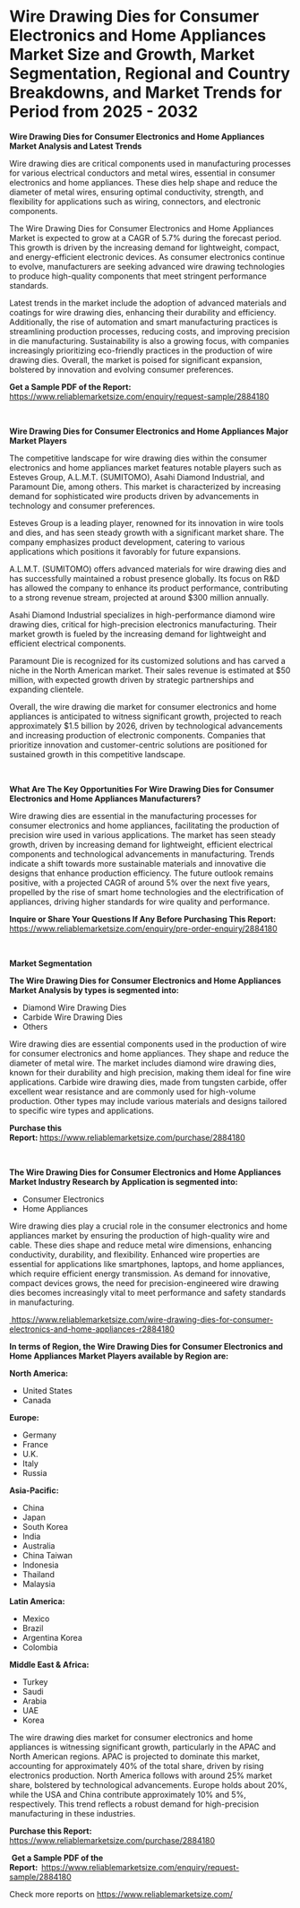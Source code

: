 <p><h1>Wire Drawing Dies for Consumer Electronics and Home Appliances Market Size and Growth, Market Segmentation, Regional and Country Breakdowns, and Market Trends for Period from 2025 -  2032</h1></p><p><strong>Wire Drawing Dies for Consumer Electronics and Home Appliances Market Analysis and Latest Trends</strong></p>
<p><p>Wire drawing dies are critical components used in manufacturing processes for various electrical conductors and metal wires, essential in consumer electronics and home appliances. These dies help shape and reduce the diameter of metal wires, ensuring optimal conductivity, strength, and flexibility for applications such as wiring, connectors, and electronic components.</p><p>The Wire Drawing Dies for Consumer Electronics and Home Appliances Market is expected to grow at a CAGR of 5.7% during the forecast period. This growth is driven by the increasing demand for lightweight, compact, and energy-efficient electronic devices. As consumer electronics continue to evolve, manufacturers are seeking advanced wire drawing technologies to produce high-quality components that meet stringent performance standards.</p><p>Latest trends in the market include the adoption of advanced materials and coatings for wire drawing dies, enhancing their durability and efficiency. Additionally, the rise of automation and smart manufacturing practices is streamlining production processes, reducing costs, and improving precision in die manufacturing. Sustainability is also a growing focus, with companies increasingly prioritizing eco-friendly practices in the production of wire drawing dies. Overall, the market is poised for significant expansion, bolstered by innovation and evolving consumer preferences.</p></p>
<p><strong>Get a Sample PDF of the Report:&nbsp;</strong> <a href="https://www.reliablemarketsize.com/enquiry/request-sample/2884180?utm_campaign=3298&utm_medium=2&utm_source=Github&utm_content=ia&utm_term=13032025&utm_id=wire-drawing-dies-for-consumer-electronics-and-home-appliances">https://www.reliablemarketsize.com/enquiry/request-sample/2884180</a></p>
<p>&nbsp;</p>
<p><strong>Wire Drawing Dies for Consumer Electronics and Home Appliances Major Market Players</strong></p>
<p><p>The competitive landscape for wire drawing dies within the consumer electronics and home appliances market features notable players such as Esteves Group, A.L.M.T. (SUMITOMO), Asahi Diamond Industrial, and Paramount Die, among others. This market is characterized by increasing demand for sophisticated wire products driven by advancements in technology and consumer preferences.</p><p>Esteves Group is a leading player, renowned for its innovation in wire tools and dies, and has seen steady growth with a significant market share. The company emphasizes product development, catering to various applications which positions it favorably for future expansions.</p><p>A.L.M.T. (SUMITOMO) offers advanced materials for wire drawing dies and has successfully maintained a robust presence globally. Its focus on R&D has allowed the company to enhance its product performance, contributing to a strong revenue stream, projected at around $300 million annually.</p><p>Asahi Diamond Industrial specializes in high-performance diamond wire drawing dies, critical for high-precision electronics manufacturing. Their market growth is fueled by the increasing demand for lightweight and efficient electrical components.</p><p>Paramount Die is recognized for its customized solutions and has carved a niche in the North American market. Their sales revenue is estimated at $50 million, with expected growth driven by strategic partnerships and expanding clientele.</p><p>Overall, the wire drawing die market for consumer electronics and home appliances is anticipated to witness significant growth, projected to reach approximately $1.5 billion by 2026, driven by technological advancements and increasing production of electronic components. Companies that prioritize innovation and customer-centric solutions are positioned for sustained growth in this competitive landscape.</p></p>
<p>&nbsp;</p>
<p><strong>What Are The Key Opportunities For Wire Drawing Dies for Consumer Electronics and Home Appliances Manufacturers?</strong></p>
<p><p>Wire drawing dies are essential in the manufacturing processes for consumer electronics and home appliances, facilitating the production of precision wire used in various applications. The market has seen steady growth, driven by increasing demand for lightweight, efficient electrical components and technological advancements in manufacturing. Trends indicate a shift towards more sustainable materials and innovative die designs that enhance production efficiency. The future outlook remains positive, with a projected CAGR of around 5% over the next five years, propelled by the rise of smart home technologies and the electrification of appliances, driving higher standards for wire quality and performance.</p></p>
<p><strong>Inquire or Share Your Questions If Any Before Purchasing This Report:</strong> <a href="https://www.reliablemarketsize.com/enquiry/pre-order-enquiry/2884180?utm_campaign=3298&utm_medium=2&utm_source=Github&utm_content=ia&utm_term=13032025&utm_id=wire-drawing-dies-for-consumer-electronics-and-home-appliances">https://www.reliablemarketsize.com/enquiry/pre-order-enquiry/2884180</a></p>
<p>&nbsp;</p>
<p><strong>Market Segmentation</strong></p>
<p><strong>The Wire Drawing Dies for Consumer Electronics and Home Appliances Market Analysis by types is segmented into:</strong></p>
<p><ul><li>Diamond Wire Drawing Dies</li><li>Carbide Wire Drawing Dies</li><li>Others</li></ul></p>
<p><p>Wire drawing dies are essential components used in the production of wire for consumer electronics and home appliances. They shape and reduce the diameter of metal wire. The market includes diamond wire drawing dies, known for their durability and high precision, making them ideal for fine wire applications. Carbide wire drawing dies, made from tungsten carbide, offer excellent wear resistance and are commonly used for high-volume production. Other types may include various materials and designs tailored to specific wire types and applications.</p></p>
<p><strong>Purchase this Report:&nbsp;</strong><a href="https://www.reliablemarketsize.com/purchase/2884180?utm_campaign=3298&utm_medium=2&utm_source=Github&utm_content=ia&utm_term=13032025&utm_id=wire-drawing-dies-for-consumer-electronics-and-home-appliances">https://www.reliablemarketsize.com/purchase/2884180</a></p>
<p>&nbsp;</p>
<p><strong>The Wire Drawing Dies for Consumer Electronics and Home Appliances Market Industry Research by Application is segmented into:</strong></p>
<p><ul><li>Consumer Electronics</li><li>Home Appliances</li></ul></p>
<p><p>Wire drawing dies play a crucial role in the consumer electronics and home appliances market by ensuring the production of high-quality wire and cable. These dies shape and reduce metal wire dimensions, enhancing conductivity, durability, and flexibility. Enhanced wire properties are essential for applications like smartphones, laptops, and home appliances, which require efficient energy transmission. As demand for innovative, compact devices grows, the need for precision-engineered wire drawing dies becomes increasingly vital to meet performance and safety standards in manufacturing.</p></p>
<p><a href="https://www.reliablemarketsize.com/wire-drawing-dies-for-consumer-electronics-and-home-appliances-r2884180?utm_campaign=3298&utm_medium=2&utm_source=Github&utm_content=ia&utm_term=13032025&utm_id=wire-drawing-dies-for-consumer-electronics-and-home-appliances">&nbsp;https://www.reliablemarketsize.com/wire-drawing-dies-for-consumer-electronics-and-home-appliances-r2884180</a></p>
<p><strong>In terms of Region, the Wire Drawing Dies for Consumer Electronics and Home Appliances Market Players available by Region are:</strong></p>
<p>
    <p> <strong> North America: </strong>
        <ul>
            <li>United States</li>
            <li>Canada</li>
        </ul>
        </p> 
    <p> <strong> Europe: </strong>
        <ul>
            <li>Germany</li>
            <li>France</li>
            <li>U.K.</li>
            <li>Italy</li>
            <li>Russia</li>
        </ul>
        </p> 
    <p> <strong> Asia-Pacific: </strong>
        <ul>
            <li>China</li>
            <li>Japan</li>
            <li>South Korea</li>
            <li>India</li>
            <li>Australia</li>
            <li>China Taiwan</li>
            <li>Indonesia</li>
            <li>Thailand</li>
            <li>Malaysia</li>
        </ul>
        </p> 
    <p> <strong> Latin America: </strong>
        <ul>
            <li>Mexico</li>
            <li>Brazil</li>
            <li>Argentina Korea</li>
            <li>Colombia</li>
        </ul>
        </p> 
    <p> <strong> Middle East & Africa: </strong>
        <ul>
            <li>Turkey</li>
            <li>Saudi</li>
            <li>Arabia</li>
            <li>UAE</li>
            <li>Korea</li>
        </ul>
    </p>
    </p>
<p><p>The wire drawing dies market for consumer electronics and home appliances is witnessing significant growth, particularly in the APAC and North American regions. APAC is projected to dominate this market, accounting for approximately 40% of the total share, driven by rising electronics production. North America follows with around 25% market share, bolstered by technological advancements. Europe holds about 20%, while the USA and China contribute approximately 10% and 5%, respectively. This trend reflects a robust demand for high-precision manufacturing in these industries.</p></p>
<p><strong>Purchase this Report: </strong><a href="https://www.reliablemarketsize.com/purchase/2884180?utm_campaign=3298&utm_medium=2&utm_source=Github&utm_content=ia&utm_term=13032025&utm_id=wire-drawing-dies-for-consumer-electronics-and-home-appliances">https://www.reliablemarketsize.com/purchase/2884180</a></p>
<p>&nbsp;<strong>Get a Sample PDF of the Report:&nbsp;&nbsp;</strong><a href="https://www.reliablemarketsize.com/enquiry/request-sample/2884180?utm_campaign=3298&utm_medium=2&utm_source=Github&utm_content=ia&utm_term=13032025&utm_id=wire-drawing-dies-for-consumer-electronics-and-home-appliances">https://www.reliablemarketsize.com/enquiry/request-sample/2884180</a></p>
<p><strong></strong></p>
<p>Check more reports on <a href="https://www.reliablemarketsize.com/?utm_campaign=3298&utm_medium=2&utm_source=Github&utm_content=ia&utm_term=13032025&utm_id=wire-drawing-dies-for-consumer-electronics-and-home-appliances">https://www.reliablemarketsize.com/</a></p>